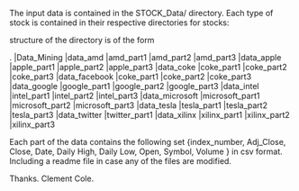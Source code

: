 The input data is contained in the STOCK_Data/ directory. Each type of stock is contained in their respective directories for stocks:

structure of the directory is of the form

. 
	|Data_Mining
		|data_amd
		   |amd_part1
		   |amd_part2
		   |amd_part3
		|data_apple
		   |apple_part1
		   |apple_part2
		   |apple_part3
		|data_coke
		   |coke_part1
		   |coke_part2
		   |coke_part3
		|data_facebook
		   |coke_part1
		   |coke_part2
		   |coke_part3
		|data_google
		   |google_part1
		   |google_part2
		   |google_part3
		|data_intel
		   |intel_part1
		   |intel_part2
		   |intel_part3
		|data_microsoft
		   |microsoft_part1
		   |microsoft_part2
		   |microsoft_part3
		|data_tesla
		   |tesla_part1
		   |tesla_part2
		   |tesla_part3
		|data_twitter
		   |twitter_part1
		|data_xilinx
		   |xilinx_part1
		   |xilinx_part2
		   |xilinx_part3


Each part of the data contains the following set {index_number, Adj_Close, Close,  Date,  Daily High,  Daily Low,  Open, Symbol, Volume } in csv format.
Including a readme file in case any of the files are modified.

Thanks.
Clement Cole.
